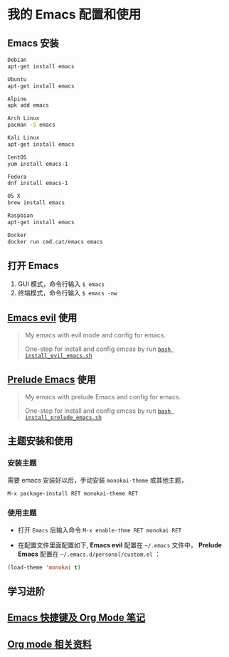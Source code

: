 # 我的 Emacs 配置和使用

## Emacs 安装

```bash
Debian
apt-get install emacs

Ubuntu
apt-get install emacs

Alpine
apk add emacs

Arch Linux
pacman -S emacs

Kali Linux
apt-get install emacs

CentOS
yum install emacs-1

Fedora
dnf install emacs-1

OS X
brew install emacs

Raspbian
apt-get install emacs

Docker
docker run cmd.cat/emacs emacs
```

## 打开 Emacs

1. GUI 模式，命令行输入 `$ emacs`
2. 终端模式，命令行输入 `$ emacs -nw`

## [Emacs evil](https://github.com/emacs-evil/evil) 使用

> My emacs with evil mode and config for emacs.
>
> One-step for install and config emcas by run [`bash install_evil_emacs.sh`](/install_evil_emacs.sh)

## [Prelude Emacs](https://github.com/bbatsov/prelude) 使用

> My emacs with prelude Emacs and config for emacs.
>
> One-step for install and config emcas by run [`bash install_prelude_emacs.sh`](/install_prelude_emacs.sh)

## 主题安装和使用

### 安装主题

需要 emacs 安装好以后，手动安装 `monokai-theme` 或其他主题，

```BASH
M-x package-install RET monokai-theme RET
```

### 使用主题

- 打开 `Emacs` 后输入命令 `M-x enable-thme RET monokai RET`

- 在配置文件里面配置如下, **Emacs evil** 配置在 `~/.emacs` 文件中， **Prelude Emacs** 配置在 `~/.emacs.d/personal/custom.el` ：

```lisp
(load-theme 'monokai t)
```

## 学习进阶

## [Emacs 快捷键及 Org Mode 笔记](https://github.com/xingangshi/org_mode)

## [Org mode 相关资料](https://www.geekpanshi.com/panshi/study/org_modes.html)
